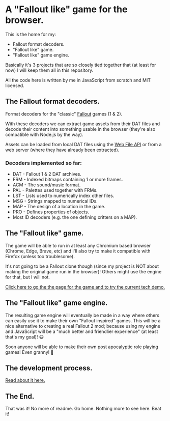 
# A "Fallout like" game for the browser.

This is the home for my:
* Fallout format decoders.
* "Fallout like" game.
* "Fallout like" game engine.

Basically it's 3 projects that are so closely tied together that (at least for now) I will keep them all in this repository.

All the code here is written by me in JavaScript from scratch and MIT licensed.

## The Fallout format decoders.

Format decoders for the "classic" [Fallout](https://en.wikipedia.org/wiki/Fallout_(video_game)) games (1 & 2).

With these decoders we can extract game assets from their DAT files and decode their content into something usable in the browser (they're also compatible with Node.js by the way).

Assets can be loaded from local DAT files using the [Web File API](https://developer.mozilla.org/en-US/docs/Web/API/File_API) or from a web server (where they have already been extracted).

### Decoders implemented so far:

* DAT - Fallout 1 & 2 DAT archives.
* FRM - Indexed bitmaps containing 1 or more frames.
* ACM - The sound/music format.
* PAL - Palettes used together with FRMs.
* LST - Lists used to numerically index other files.
* MSG - Strings mapped to numerical IDs.
* MAP - The design of a location in the game.
* PRO - Defines properties of objects.
* Most ID decoders (e.g. the one defining critters on a MAP).

## The "Fallout like" game.

The game will be able to run in at least any Chromium based browser (Chrome, Edge, Brave, etc) and I'll also try to make it compatible with Firefox (unless too troublesome).

It's not going to be a Fallout clone though (since my project is NOT about making the original game run in the browser)! Others might use the engine for that, but I will not.

[Click here to go the the page for the game and to try the current tech demo.](./game/readme.md)

## The "Fallout like" game engine.

The resulting game engine will eventually be made in a way where others can easily use it to make their own "Fallout inspired" games. This will be a nice alternative to creating a real Fallout 2 mod; because using my engine and JavaScript will be a "much better and friendlier experience" (at least that's my goal)! 😃

Soon anyone will be able to make their own post apocalyptic role playing games!
Even granny! 🥳

## The development process.

[Read about it here.](./development.md)

## The End.

That was it! 
No more of readme. Go home. Nothing more to see here. Beat it!
